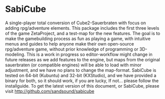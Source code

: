 SabiCube
========

A single-player total conversion of Cube2-Sauerbraten with focus on adding rpg/adventure elements.
This package includes the first three levels of the game ZetaProject, and a test-map for the new features.
The goal is to make the gamebuilding process as fun as playing a game, with intuitive menus and guides to help anyone make their own open-source rpg/adventure game, without prior knowledge of programming or 3D-modeling.
This is a work in progress so editor-workflow might change in future releases as we add features to the engine, but maps from the original sauerbraten (or compatible engines) will be able to load with minor adjustment, and we have no plans to change the map-format.
SabiCube is tested on 64-bit (Kubuntu) and 32-bit (KXStudio), and we have provided a binary for both, so it should work, if you are lucky, If not... please follow the installguide.
To get the latest version of this document, or SabiCube, please visit http://github.com/sandsound/sabicube

